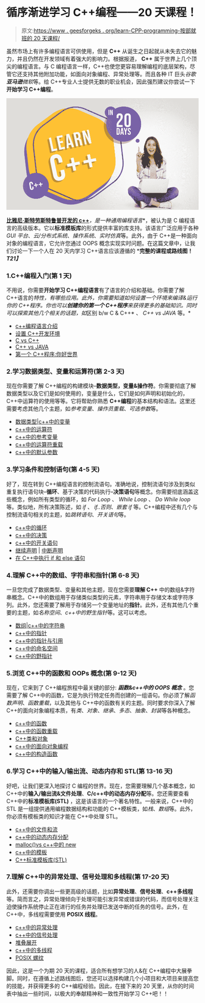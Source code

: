 # 循序渐进学习 C++编程——20 天课程！

> 原文:[https://www . geesforgeks . org/learn-CPP-programming-按部就班的 20 天课程/](https://www.geeksforgeeks.org/learn-cpp-programming-step-by-step-a-20-day-curriculum/)

虽然市场上有许多编程语言可供使用，但是 **C++** 从诞生之日起就从未失去它的魅力，并且仍然在开发领域有着强大的影响力。根据报道， **C++** 属于世界上几个顶尖的编程语言。与 C 编程语言一样，C++也使您更容易理解编程的底层架构，尽管它还支持其他附加功能，如面向对象编程、异常处理等。而且各种 IT 巨头*谷歌**亚马逊**微软*等。给 C++专业人士提供无数的职业机会，因此强烈建议你尝试一下**开始学习 C++编程**。

![Learn C++ in 20 Days - Free](img/9032435807d2234f0ead298de4302e07.png)

**[比雅尼·斯特劳斯特鲁普开发的 c++](https://www.geeksforgeeks.org/c-plus-plus/)***，是一种**通用编程语言**，被认为是 C 编程语言的高级版本。它以**标准模板库**的形式提供丰富的库支持。该语言广泛应用于各种 *GUI 平台*、*云/分布式系统*、*操作系统*、*实时仿真*等。此外，由于 C++是一种面向对象的编程语言，它允许您通过 OOPS 概念实现实时问题。在这篇文章中，让我们讨论一下一个人在 20 天内学习 C++语言应该遵循的 ***完整的课程或路线图！*T21】***

### 1.C++编程入门(第 1 天)

不用说，你需要**开始学习 C++编程语言**有了语言的介绍和基础。你需要了解 C++语言的*特性，*有哪些应用*。此外，你需要知道如何设置一个环境来编译&运行你的 C++程序。你也可以**创建你的第一个 C++程序**来获得更多的基础知识。同时可以探索其他几个相关的话题，如*区别 b/w C & C++* 、 *C++ vs JAVA* 等。*

*   [c++编程语言介绍](https://www.geeksforgeeks.org/introduction-to-c-programming-language/)
*   [设置 C++开发环境](https://www.geeksforgeeks.org/setting-c-development-environment/)
*   [C vs C++](https://www.geeksforgeeks.org/c-plus-plus/#C%20vs%20C++)
*   [C++ vs JAVA](https://www.geeksforgeeks.org/c-plus-plus/#C++vsJava)
*   [第一个 C++程序:你好世界](https://www.geeksforgeeks.org/writing-first-c-program-hello-world-example/)

### 2.学习数据类型、变量和运算符(第 2-3 天)

现在你需要了解 C++编程的构建模块–**数据类型，变量&操作符**。你需要彻底了解数据类型以及它们是如何使用的，变量是什么，它们是如何声明和初始化的，C++中运算符的使用等等。它将帮助你熟悉 **C++编程**的基本结构和语法。这里还需要考虑其他几个主题，如*参考变量*、*操作员重载*、*可选参数*等。

*   [数据类型](https://www.geeksforgeeks.org/c-data-types/)|[c++中的变量](https://www.geeksforgeeks.org/variables-in-c/)
*   [c++中的运算符](https://www.geeksforgeeks.org/operators-c-c/)
*   [c++中的参考变量](https://www.geeksforgeeks.org/references-in-c/)
*   [c++中的运算符重载](https://www.geeksforgeeks.org/operator-overloading-c/)
*   [c++中的默认参数](https://www.geeksforgeeks.org/default-arguments-c/)

### 3.学习条件和控制语句(第 4-5 天)

好了，现在转到 C++编程语言的控制流语句。准确地说，控制流语句涉及到类似重复执行语句块–**循环**、基于决策的代码执行–**决策语句**等概念。你需要彻底涵盖这些概念，例如所有类型的循环，如 *For Loop* 、 *While Loop* 、 *Do While loop* 等。类似地，所有决策陈述，如 *if* 、 *if..否则*、*嵌套 if* 等。C++编程中还有几个与控制流语句相关的主题，如*跳转语句*、*开关语句*等。

*   [c++中的循环](https://www.geeksforgeeks.org/loops-in-c-and-cpp/)
*   [c++中的决策](https://www.geeksforgeeks.org/decision-making-c-c-else-nested-else/)
*   [c++中的开关语句](https://www.geeksforgeeks.org/switch-statement-cc/)
*   [继续声明](https://www.geeksforgeeks.org/decision-making-c-c-else-nested-else/#cont) | [中断声明](https://www.geeksforgeeks.org/decision-making-c-c-else-nested-else/#brk)
*   [在 C++中执行 if 和 else 语句](https://www.geeksforgeeks.org/execute-else-statements-cc-simultaneously/)

### 4.理解 C++中的数组、字符串和指针(第 6-8 天)

一旦您完成了数据类型、变量和其他主题，现在您需要**理解 C++** 中的数组&字符串概念。C++中的数组用于存储类似类型的元素，字符串用于存储文本或字符序列。此外，您还需要了解用于存储另一个变量地址的**指针**。此外，还有其他几个重要的主题，如*名称空间*、*c++中的野生指针*等。这可以考虑。

*   [数组](https://www.geeksforgeeks.org/arrays-in-c-cpp/)|[c++中的字符串](https://www.geeksforgeeks.org/strings-in-c-and-how-to-create-them/)
*   [c++中的指针](https://www.geeksforgeeks.org/pointers-c-examples/)
*   [c++中的指针与引用](https://www.geeksforgeeks.org/pointers-vs-references-cpp/)
*   [c++中的命名空间](https://www.geeksforgeeks.org/namespace-in-c/)
*   [c++中的野指针](https://www.geeksforgeeks.org/what-are-wild-pointers-how-can-we-avoid/?ref=lbp)

### 5.浏览 C++中的函数和 OOPs 概念(第 9-12 天)

现在，它来到了 C++编程旅程中最关键的部分: ***函数&c++中的 OOPS 概念*** 。您需要了解 C++中的函数，它是为执行特定任务而创建的一组语句。你必须了解*函数声明*、*函数重载*，以及其他与 C++中的函数有关的主题。同时要求你深入了解 C++的面向对象编程本质，有*类*、*对象*、*继承*、*多态*、*抽象*、*封装*等各种概念。

*   [c++中的函数](https://www.geeksforgeeks.org/functions-in-c/)
*   [c++中的函数重载](https://www.geeksforgeeks.org/function-overloading-c/)
*   [C++类和对象](https://www.geeksforgeeks.org/c-classes-and-objects/)
*   [c++中的面向对象编程](https://www.geeksforgeeks.org/object-oriented-programming-in-cpp/)
*   [c++中的构造函数](https://www.geeksforgeeks.org/constructors-c/)

### 6.学习 C++中的输入/输出流、动态内存和 STL(第 13-16 天)

好吧，让我们更深入地探讨 C 编程的世界。现在，您需要理解几个基本概念，如 C++中的**输入/输出流&文件处理**、**C/c++中的动态内存分配**等。您还需要查看 C++中的**标准模板库(STL)** ，这是该语言的一个著名特性。一般来说，C++中的 STL 是一组提供通用编程数据结构和功能的 C++模板类，如*栈*、*数组*等。此外，你必须有模板类的知识才能在 C++中处理 STL。

*   [c++中的文件和流](https://www.geeksforgeeks.org/file-handling-c-classes/)
*   [c++中的动态内存分配](https://www.geeksforgeeks.org/new-and-delete-operators-in-cpp-for-dynamic-memory/)
*   [malloc()vs c++中的 new](https://www.geeksforgeeks.org/malloc-vs-new/)
*   [c++中的模板](https://www.geeksforgeeks.org/templates-cpp/)
*   [C++标准模板库(STL)](https://www.geeksforgeeks.org/the-c-standard-template-library-stl/)

### 7.理解 C++中的异常处理、信号处理和多线程(第 17-20 天)

此外，还需要你调出一些更高级的话题，比如**异常处理**、**信号处理**、**c++多线程**等。简而言之，异常处理倾向于处理可能引发异常或错误的代码，而信号处理关注迫使操作系统停止正在进行的任务并处理已发送中断的任务的信号。此外，在 C++中，多线程需要使用 **POSIX 线程**。

*   [c++中的异常处理](https://www.geeksforgeeks.org/exception-handling-c/)
*   [c++中的信号处理](https://www.geeksforgeeks.org/c-signal-handling/)
*   [堆叠展开](https://www.geeksforgeeks.org/stack-unwinding-in-c/)
*   [c++中的多线程](https://www.geeksforgeeks.org/multithreading-in-cpp/)
*   [POSIX 螺纹](https://www.geeksforgeeks.org/multithreading-c-2/)

因此，这是一个为期 20 天的课程，适合所有想学习的人&在 C++编程中大展拳脚。同时，在遵循上述路线图后，您还可以选择构建几个小项目和大项目来提高您的技能，并获得更多的 C++编程经验。因此，在接下来的 20 天里，从你的时间表中抽出一些时间，以极大的奉献精神和一致性开始学习 C++吧！！